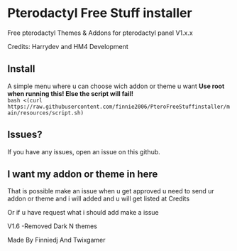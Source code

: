 # Pterodactyl Free Stuff installer
Free pterodactyl Themes & Addons for pterodactyl panel V1.x.x

Credits: Harrydev and HM4 Development

  
  
## Install
A simple menu where u can choose wich addon or theme u want
**Use root when running this! Else the script will fail!**  
`bash <(curl https://raw.githubusercontent.com/finnie2006/PteroFreeStuffinstaller/main/resources/script.sh)`

## Issues?
If you have any issues, open an issue on this github.

## I want my addon or theme in here
That is possible make an issue when u get approved u need to send ur addon or theme and i will added and u will get listed at Credits

Or if u have request what i should add make a issue

V1.6
-Removed Dark N themes

Made By Finniedj And Twixgamer
